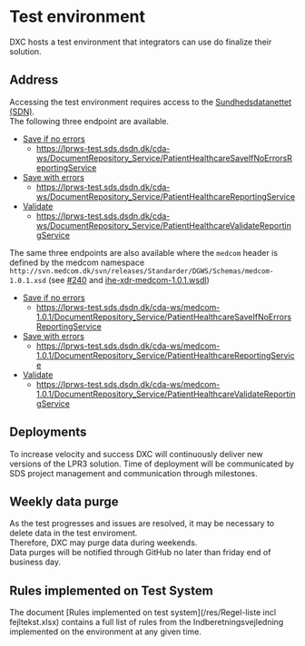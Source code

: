 # Test environment
DXC hosts a test environment that integrators can use do finalize their solution.

## Address
Accessing the test environment requires access to the [Sundhedsdatanettet (SDN)](https://www.medcom.dk/opslag/support).  
The following three endpoint are available.

* [Save if no errors](https://lprws-test.sds.dsdn.dk/cda-ws/DocumentRepository_Service/PatientHealthcareSaveIfNoErrorsReportingService?wsdl)
    * https://lprws-test.sds.dsdn.dk/cda-ws/DocumentRepository_Service/PatientHealthcareSaveIfNoErrorsReportingService
* [Save with errors](https://lprws-test.sds.dsdn.dk/cda-ws/DocumentRepository_Service/PatientHealthcareReportingService?wsdl)
    * https://lprws-test.sds.dsdn.dk/cda-ws/DocumentRepository_Service/PatientHealthcareReportingService
* [Validate](https://lprws-test.sds.dsdn.dk/cda-ws/DocumentRepository_Service/PatientHealthcareValidateReportingService?wsdl)
    * https://lprws-test.sds.dsdn.dk/cda-ws/DocumentRepository_Service/PatientHealthcareValidateReportingService 

The same three endpoints are also available where the `medcom` header is defined by the medcom namespace `http://svn.medcom.dk/svn/releases/Standarder/DGWS/Schemas/medcom-1.0.1.xsd` (see [#240](https://github.com/scandihealth/lpr3-docs/issues/240) and [ihe-xdr-medcom-1.0.1.wsdl](https://github.com/scandihealth/lpr3-docs/blob/master/src/interface/wsdl/ihe-xdr-medcom-1.0.1.wsdl))

* [Save if no errors](https://lprws-test.sds.dsdn.dk/cda-ws/medcom-1.0.1/DocumentRepository_Service/PatientHealthcareSaveIfNoErrorsReportingService?wsdl)
    * https://lprws-test.sds.dsdn.dk/cda-ws/medcom-1.0.1/DocumentRepository_Service/PatientHealthcareSaveIfNoErrorsReportingService
* [Save with errors](https://lprws-test.sds.dsdn.dk/cda-ws/medcom-1.0.1/DocumentRepository_Service/PatientHealthcareReportingService?wsdl)
    * https://lprws-test.sds.dsdn.dk/cda-ws/medcom-1.0.1/DocumentRepository_Service/PatientHealthcareReportingService
* [Validate](https://lprws-test.sds.dsdn.dk/cda-ws/medcom-1.0.1/DocumentRepository_Service/PatientHealthcareValidateReportingService?wsdl)
    * https://lprws-test.sds.dsdn.dk/cda-ws/medcom-1.0.1/DocumentRepository_Service/PatientHealthcareValidateReportingService

## Deployments
To increase velocity and success DXC will continuously deliver new versions of the LPR3 solution. Time of deployment will be communicated by SDS project management and communication through milestones.

## Weekly data purge
As the test progresses and issues are resolved, it may be necessary to delete data in the test enviroment.  
Therefore, DXC may purge data during weekends.  
Data purges will be notified through GitHub no later than friday end of business day.

## Rules implemented on Test System
The document [Rules implemented on test system](/res/Regel-liste incl fejltekst.xlsx) contains a full list of rules from the Indberetningsvejledning implemented on the environment at any given time.
